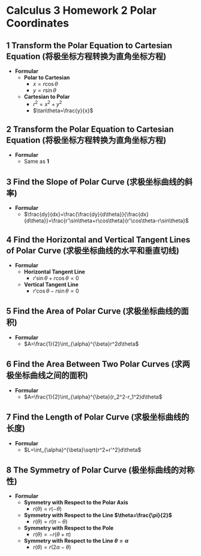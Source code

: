 # **Calculus 3 Homework 2 Polar Coordinates**

## **1 Transform the Polar Equation to Cartesian Equation (将极坐标方程转换为直角坐标方程)**
- **Formular**
    - **Polar to Cartesian**
        - $x=r\cos\theta$
        - $y=r\sin\theta$
    - **Cartesian to Polar**
        - $r^2=x^2+y^2$
        - $\tan\theta=\frac{y}{x}$

## **2 Transform the Polar Equation to Cartesian Equation (将极坐标方程转换为直角坐标方程)**
- **Formular**
    - Same as **1**

## **3 Find the Slope of Polar Curve (求极坐标曲线的斜率)**
- **Formular**
    - $\frac{dy}{dx}=\frac{\frac{dy}{d\theta}}{\frac{dx}{d\theta}}=\frac{r'\sin\theta+r\cos\theta}{r'\cos\theta-r\sin\theta}$

## **4 Find the Horizontal and Vertical Tangent Lines of Polar Curve (求极坐标曲线的水平和垂直切线)**
- **Formular**
    - **Horizontal Tangent Line**
        - $r'\sin\theta+r\cos\theta=0$
    - **Vertical Tangent Line**
        - $r'\cos\theta-r\sin\theta=0$

## **5 Find the Area of Polar Curve (求极坐标曲线的面积)**
- **Formular**
    - $A=\frac{1}{2}\int_{\alpha}^{\beta}r^2d\theta$

## **6 Find the Area Between Two Polar Curves (求两极坐标曲线之间的面积)**
- **Formular**
    - $A=\frac{1}{2}\int_{\alpha}^{\beta}(r_2^2-r_1^2)d\theta$

## **7 Find the Length of Polar Curve (求极坐标曲线的长度)**
- **Formular**
    - $L=\int_{\alpha}^{\beta}\sqrt{r^2+r'^2}d\theta$

## **8 The Symmetry of Polar Curve (极坐标曲线的对称性)**
- **Formular**
    - **Symmetry with Respect to the Polar Axis**
        - $r(\theta)=r(-\theta)$
    - **Symmetry with Respect to the Line $\theta=\frac{\pi}{2}$**
        - $r(\theta)=r(\pi-\theta)$
    - **Symmetry with Respect to the Pole**
        - $r(\theta)=-r(\theta+\pi)$
    - **Symmetry with Respect to the Line $\theta=\alpha$**
        - $r(\theta)=r(2\alpha-\theta)$